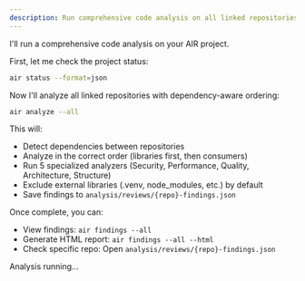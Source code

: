 ```yaml
---
description: Run comprehensive code analysis on all linked repositories
---
```


I'll run a comprehensive code analysis on your AIR project.

First, let me check the project status:

```bash
air status --format=json
```

Now I'll analyze all linked repositories with dependency-aware ordering:

```bash
air analyze --all
```

This will:
- Detect dependencies between repositories
- Analyze in the correct order (libraries first, then consumers)
- Run 5 specialized analyzers (Security, Performance, Quality, Architecture, Structure)
- Exclude external libraries (.venv, node_modules, etc.) by default
- Save findings to `analysis/reviews/{repo}-findings.json`

Once complete, you can:
- View findings: `air findings --all`
- Generate HTML report: `air findings --all --html`
- Check specific repo: Open `analysis/reviews/{repo}-findings.json`

Analysis running...

